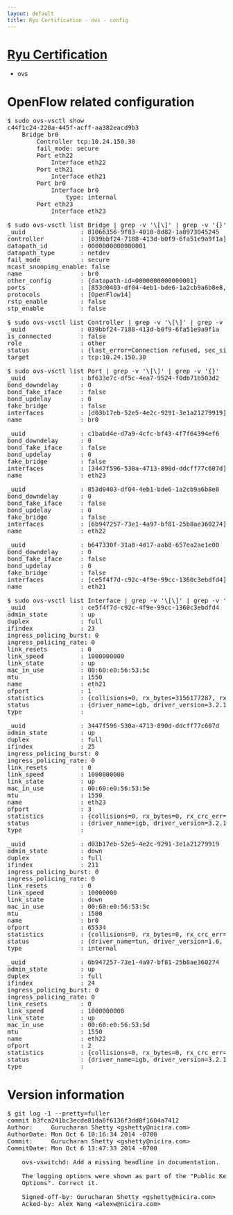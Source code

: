 ```yaml
---
layout: default
title: Ryu Certification - ovs - config
---
```

# [Ryu Certification](http://osrg.github.io/ryu/certification.html)
* ovs 

# OpenFlow related configuration
<pre>
$ sudo ovs-vsctl show
c44f1c24-220a-445f-acff-aa382eacd9b3
    Bridge br0
        Controller tcp:10.24.150.30
        fail_mode: secure
        Port eth22
            Interface eth22
        Port eth21
            Interface eth21
        Port br0
            Interface br0
                type: internal
        Port eth23
            Interface eth23

$ sudo ovs-vsctl list Bridge | grep -v '\[\]' | grep -v '{}'
_uuid               : 81066356-9f83-4010-8d82-1a8973045245
controller          : [039bbf24-7188-413d-b0f9-6fa51e9a9f1a]
datapath_id         : 0000000000000001
datapath_type       : netdev
fail_mode           : secure
mcast_snooping_enable: false
name                : br0
other_config        : {datapath-id=0000000000000001}
ports               : [853d0403-df04-4eb1-bde6-1a2cb9a6b8e8, b647330f-31a8-4d17-aab8-657ea2ae1e00, bf633e7c-df5c-4ea7-9524-f0db71b503d2, c1babd4e-d7a9-4cfc-bf43-4f7f64394ef6]
protocols           : [OpenFlow14]
rstp_enable         : false
stp_enable          : false

$ sudo ovs-vsctl list Controller | grep -v '\[\]' | grep -v '{}'
_uuid               : 039bbf24-7188-413d-b0f9-6fa51e9a9f1a
is_connected        : false
role                : other
status              : {last_error=Connection refused, sec_since_connect=672, sec_since_disconnect=4, state=BACKOFF}
target              : tcp:10.24.150.30

$ sudo ovs-vsctl list Port | grep -v '\[\]' | grep -v '{}'
_uuid               : bf633e7c-df5c-4ea7-9524-f0db71b503d2
bond_downdelay      : 0
bond_fake_iface     : false
bond_updelay        : 0
fake_bridge         : false
interfaces          : [d03b17eb-52e5-4e2c-9291-3e1a21279919]
name                : br0

_uuid               : c1babd4e-d7a9-4cfc-bf43-4f7f64394ef6
bond_downdelay      : 0
bond_fake_iface     : false
bond_updelay        : 0
fake_bridge         : false
interfaces          : [3447f596-530a-4713-890d-ddcff77c607d]
name                : eth23

_uuid               : 853d0403-df04-4eb1-bde6-1a2cb9a6b8e8
bond_downdelay      : 0
bond_fake_iface     : false
bond_updelay        : 0
fake_bridge         : false
interfaces          : [6b947257-73e1-4a97-bf81-25b8ae360274]
name                : eth22

_uuid               : b647330f-31a8-4d17-aab8-657ea2ae1e00
bond_downdelay      : 0
bond_fake_iface     : false
bond_updelay        : 0
fake_bridge         : false
interfaces          : [ce5f4f7d-c92c-4f9e-99cc-1360c3ebdfd4]
name                : eth21

$ sudo ovs-vsctl list Interface | grep -v '\[\]' | grep -v '{}'
_uuid               : ce5f4f7d-c92c-4f9e-99cc-1360c3ebdfd4
admin_state         : up
duplex              : full
ifindex             : 23
ingress_policing_burst: 0
ingress_policing_rate: 0
link_resets         : 0
link_speed          : 1000000000
link_state          : up
mac_in_use          : 00:60:e0:56:53:5c
mtu                 : 1550
name                : eth21
ofport              : 1
statistics          : {collisions=0, rx_bytes=3156177287, rx_crc_err=0, rx_dropped=0, rx_errors=0, rx_frame_err=0, rx_over_err=0, rx_packets=108116169, tx_bytes=0, tx_dropped=0, tx_errors=0, tx_packets=0}
status              : {driver_name=igb, driver_version=3.2.10-k, firmware_version=2.10-9}
type                : 

_uuid               : 3447f596-530a-4713-890d-ddcff77c607d
admin_state         : up
duplex              : full
ifindex             : 25
ingress_policing_burst: 0
ingress_policing_rate: 0
link_resets         : 0
link_speed          : 1000000000
link_state          : up
mac_in_use          : 00:60:e0:56:53:5e
mtu                 : 1550
name                : eth23
ofport              : 3
statistics          : {collisions=0, rx_bytes=0, rx_crc_err=0, rx_dropped=0, rx_errors=0, rx_frame_err=0, rx_over_err=0, rx_packets=0, tx_bytes=447485908, tx_dropped=0, tx_errors=0, tx_packets=6024947}
status              : {driver_name=igb, driver_version=3.2.10-k, firmware_version=2.10-9}
type                : 

_uuid               : d03b17eb-52e5-4e2c-9291-3e1a21279919
admin_state         : down
duplex              : full
ifindex             : 211
ingress_policing_burst: 0
ingress_policing_rate: 0
link_resets         : 0
link_speed          : 10000000
link_state          : down
mac_in_use          : 00:60:e0:56:53:5c
mtu                 : 1500
name                : br0
ofport              : 65534
statistics          : {collisions=0, rx_bytes=0, rx_crc_err=0, rx_dropped=0, rx_errors=0, rx_frame_err=0, rx_over_err=0, rx_packets=0, tx_bytes=0, tx_dropped=0, tx_errors=0, tx_packets=0}
status              : {driver_name=tun, driver_version=1.6, firmware_version=N/A}
type                : internal

_uuid               : 6b947257-73e1-4a97-bf81-25b8ae360274
admin_state         : up
duplex              : full
ifindex             : 24
ingress_policing_burst: 0
ingress_policing_rate: 0
link_resets         : 0
link_speed          : 1000000000
link_state          : up
mac_in_use          : 00:60:e0:56:53:5d
mtu                 : 1550
name                : eth22
ofport              : 2
statistics          : {collisions=0, rx_bytes=0, rx_crc_err=0, rx_dropped=0, rx_errors=0, rx_frame_err=0, rx_over_err=0, rx_packets=0, tx_bytes=3138357324, tx_dropped=0, tx_errors=0, tx_packets=62253024}
status              : {driver_name=igb, driver_version=3.2.10-k, firmware_version=2.10-9}
type                : 
</pre>

# Version information
<pre>
$ git log -1 --pretty=fuller
commit b3fca241bc3ecde81da6f6136f3dd0f1604a7412
Author:     Gurucharan Shetty &lt;gshetty@nicira.com&gt;
AuthorDate: Mon Oct 6 10:16:34 2014 -0700
Commit:     Gurucharan Shetty &lt;gshetty@nicira.com&gt;
CommitDate: Mon Oct 6 13:47:33 2014 -0700

    ovs-vswitchd: Add a missing headline in documentation.
    
    The logging options were shown as part of the &quot;Public Key Infrastructure
    Options&quot;. Correct it.
    
    Signed-off-by: Gurucharan Shetty &lt;gshetty@nicira.com&gt;
    Acked-by: Alex Wang &lt;alexw@nicira.com&gt;
</pre>
